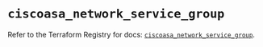 # `ciscoasa_network_service_group`

Refer to the Terraform Registry for docs: [`ciscoasa_network_service_group`](https://registry.terraform.io/providers/ciscodevnet/ciscoasa/1.3.0/docs/resources/network_service_group).
